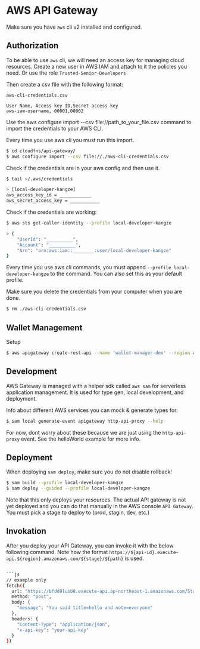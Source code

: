 # AWS API Gateway

Make sure you have `aws` cli v2 installed and configured.

## Authorization

To be able to use `aws` cli, we will need an access key for managing cloud resources. Create a new user in AWS IAM and attach to it the policies you need. Or use the role `Trusted-Senior-Developers`

Then create a csv file with the following format:

`aws-cli-credentials.csv`
```csv
User Name, Access key ID,Secret access key
aws-iam-username, 00001,00002
```

Use the aws configure import --csv file://path_to_your_file.csv command to import the credentials to your AWS CLI.

Every time you use aws cli you must run this import.

```sh
$ cd cloudfns/api-gateway/
$ aws configure import --csv file://./aws-cli-credentials.csv
```

Check if the credentials are in your aws config and then use it.

```sh
$ tail ~/.aws/credentials

> [local-developer-kangze]
aws_access_key_id = ____________
aws_secret_access_key = ___________
```
Check if the credentials are working:
```sh
$ aws sts get-caller-identity --profile local-developer-kangze

> {
    "UserId": "__________",
    "Account": "__________",
    "Arn": "arn:aws:iam::________:user/local-developer-kangze"
}
```

Every time you use aws cli commands, you must append `--profile local-developer-kangze` to the command. You can also set this as your default profile.

Make sure you delete the credentials from your computer when you are done.

```sh
$ rm ./aws-cli-credentials.csv
```


## Wallet Management

Setup
```sh
$ aws apigateway create-rest-api --name 'wallet-manager-dev' --region ap-northeast-1 --profile local-developer-kangze
```

## Development

AWS Gateway is managed with a helper sdk called `aws sam` for serverless application management. It is used for type gen, local development, and deployment.

Info about different AWS services you can mock & generate types for:
```sh
$ sam local generate-event apigateway http-api-proxy --help
```
For now, dont worry about these because we are just using the `http-api-proxy` event. See the helloWorld example for more info.

## Deployment

When deploying `sam deploy`, make sure you do not disable rollback!

```sh
$ sam build --profile local-developer-kangze
$ sam deploy --guided --profile local-developer-kangze
```

Note that this only deploys your resources. The actual API gateway is not yet deployed and you can do that manually in the AWS console `API Gateway`. You must pick a stage to deploy to (prod, stagin, dev, etc.)

## Invokation

After you deploy your API Gateway, you can invoke it with the below following command. Note how the format `https://${api-id}.execute-api.${region}.amazonaws.com/${stage}/${path}` is used.

```sh

```js
// example only
fetch({
  url: "https://bfdd9lusb8.execute-api.ap-northeast-1.amazonaws.com/Stage/hello",
  method: "post",
  body: {
    "message": "You said title=hello and note=everyone"
  },
  headers: {
    "Content-Type": "application/json",
    "x-api-key": "your-api-key"
  }
})
```